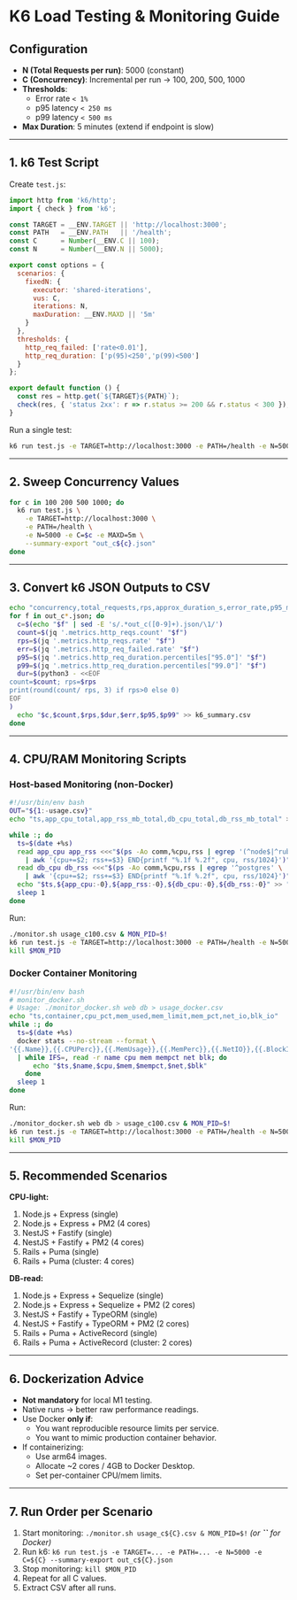 # K6 Load Testing & Monitoring Guide

## **Configuration**

- **N (Total Requests per run)**: 5000 (constant)
- **C (Concurrency)**: Incremental per run → 100, 200, 500, 1000
- **Thresholds**:
  - Error rate `< 1%`
  - p95 latency `< 250 ms`
  - p99 latency `< 500 ms`
- **Max Duration**: 5 minutes (extend if endpoint is slow)

---

## **1. k6 Test Script**

Create `test.js`:

```js
import http from 'k6/http';
import { check } from 'k6';

const TARGET = __ENV.TARGET || 'http://localhost:3000';
const PATH   = __ENV.PATH   || '/health';
const C      = Number(__ENV.C || 100);
const N      = Number(__ENV.N || 5000);

export const options = {
  scenarios: {
    fixedN: {
      executor: 'shared-iterations',
      vus: C,
      iterations: N,
      maxDuration: __ENV.MAXD || '5m'
    }
  },
  thresholds: {
    http_req_failed: ['rate<0.01'],
    http_req_duration: ['p(95)<250','p(99)<500']
  }
};

export default function () {
  const res = http.get(`${TARGET}${PATH}`);
  check(res, { 'status 2xx': r => r.status >= 200 && r.status < 300 });
}
```

Run a single test:

```bash
k6 run test.js -e TARGET=http://localhost:3000 -e PATH=/health -e N=5000 -e C=100 --summary-export out_c100.json
```

---

## **2. Sweep Concurrency Values**

```bash
for c in 100 200 500 1000; do
  k6 run test.js \
    -e TARGET=http://localhost:3000 \
    -e PATH=/health \
    -e N=5000 -e C=$c -e MAXD=5m \
    --summary-export "out_c${c}.json"
done
```

---

## **3. Convert k6 JSON Outputs to CSV**

```bash
echo "concurrency,total_requests,rps,approx_duration_s,error_rate,p95_ms,p99_ms" > k6_summary.csv
for f in out_c*.json; do
  c=$(echo "$f" | sed -E 's/.*out_c([0-9]+).json/\1/')
  count=$(jq '.metrics.http_reqs.count' "$f")
  rps=$(jq '.metrics.http_reqs.rate' "$f")
  err=$(jq '.metrics.http_req_failed.rate' "$f")
  p95=$(jq '.metrics.http_req_duration.percentiles["95.0"]' "$f")
  p99=$(jq '.metrics.http_req_duration.percentiles["99.0"]' "$f")
  dur=$(python3 - <<EOF
count=$count; rps=$rps
print(round(count/ rps, 3) if rps>0 else 0)
EOF
)
  echo "$c,$count,$rps,$dur,$err,$p95,$p99" >> k6_summary.csv
done
```

---

## **4. CPU/RAM Monitoring Scripts**

### **Host-based Monitoring (non-Docker)**

```bash
#!/usr/bin/env bash
OUT="${1:-usage.csv}"
echo "ts,app_cpu_total,app_rss_mb_total,db_cpu_total,db_rss_mb_total" > "$OUT"

while :; do
  ts=$(date +%s)
  read app_cpu app_rss <<<"$(ps -Ao comm,%cpu,rss | egrep '(^node$|^ruby$|puma:)' \
    | awk '{cpu+=$2; rss+=$3} END{printf "%.1f %.2f", cpu, rss/1024}')"
  read db_cpu db_rss <<<"$(ps -Ao comm,%cpu,rss | egrep '^postgres' \
    | awk '{cpu+=$2; rss+=$3} END{printf "%.1f %.2f", cpu, rss/1024}')"
  echo "$ts,${app_cpu:-0},${app_rss:-0},${db_cpu:-0},${db_rss:-0}" >> "$OUT"
  sleep 1
done
```

Run:

```bash
./monitor.sh usage_c100.csv & MON_PID=$!
k6 run test.js -e TARGET=http://localhost:3000 -e PATH=/health -e N=5000 -e C=100 --summary-export out_c100.json
kill $MON_PID
```

### **Docker Container Monitoring**

```bash
#!/usr/bin/env bash
# monitor_docker.sh
# Usage: ./monitor_docker.sh web db > usage_docker.csv
echo "ts,container,cpu_pct,mem_used,mem_limit,mem_pct,net_io,blk_io"
while :; do
  ts=$(date +%s)
  docker stats --no-stream --format \
'{{.Name}},{{.CPUPerc}},{{.MemUsage}},{{.MemPerc}},{{.NetIO}},{{.BlockIO}}' "$@" \
  | while IFS=, read -r name cpu mem mempct net blk; do
      echo "$ts,$name,$cpu,$mem,$mempct,$net,$blk"
    done
  sleep 1
done
```

Run:

```bash
./monitor_docker.sh web db > usage_c100.csv & MON_PID=$!
k6 run test.js -e TARGET=http://localhost:3000 -e PATH=/health -e N=5000 -e C=100 --summary-export out_c100.json
kill $MON_PID
```

---

## **5. Recommended Scenarios**

**CPU-light:**

1. Node.js + Express (single)
2. Node.js + Express + PM2 (4 cores)
3. NestJS + Fastify (single)
4. NestJS + Fastify + PM2 (4 cores)
5. Rails + Puma (single)
6. Rails + Puma (cluster: 4 cores)

**DB-read:**

1. Node.js + Express + Sequelize (single)
2. Node.js + Express + Sequelize + PM2 (2 cores)
3. NestJS + Fastify + TypeORM (single)
4. NestJS + Fastify + TypeORM + PM2 (2 cores)
5. Rails + Puma + ActiveRecord (single)
6. Rails + Puma + ActiveRecord (cluster: 2 cores)

---

## **6. Dockerization Advice**

- **Not mandatory** for local M1 testing.
- Native runs → better raw performance readings.
- Use Docker **only if**:
  - You want reproducible resource limits per service.
  - You want to mimic production container behavior.
- If containerizing:
  - Use arm64 images.
  - Allocate \~2 cores / 4GB to Docker Desktop.
  - Set per-container CPU/mem limits.

---

## **7. Run Order per Scenario**

1. Start monitoring: `./monitor.sh usage_c${C}.csv & MON_PID=$!` *(or ****\`\`**** for Docker)*
2. Run k6: `k6 run test.js -e TARGET=... -e PATH=... -e N=5000 -e C=${C} --summary-export out_c${C}.json`
3. Stop monitoring: `kill $MON_PID`
4. Repeat for all C values.
5. Extract CSV after all runs.

